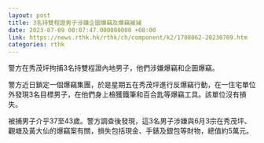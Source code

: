 ```yaml
---
layout: post
title: 3名持雙程證男子涉嫌企圖爆竊及爆竊被捕
date: 2023-07-09 00:07:47.000000000 +08:00
link: https://news.rthk.hk/rthk/ch/component/k2/1708062-20230709.htm
categories: rthk
---
```


警方在秀茂坪拘捕3名持雙程證內地男子，他們涉嫌爆竊和企圖爆竊。

警方近日鎖定一個爆竊集團，於是星期五在秀茂坪進行反爆竊行動，在一住宅單位外發現3名目標男子，在他們身上檢獲鐵筆和百合匙等爆竊工具。該單位沒有損失。
 
被捕男子介乎37至43歲。警方調查後發現，這3名男子涉嫌與6月3宗在秀茂坪、觀塘及黃大仙的爆竊案有關，損失包括現金、手錶及銀包等財物，總值約5萬元。

